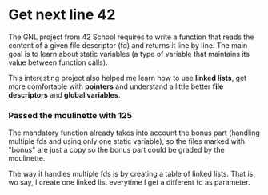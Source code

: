 # Get next line 42
The GNL project from 42 School requires to write a function that reads the content of a given file descriptor (fd) and returns it line by line.
The main goal is to learn about static variables (a type of variable that maintains its value between function calls).

This interesting project also helped me learn how to use **linked lists**, get more comfortable with **pointers** and understand a little better **file descriptors** and **global variables**.

### Passed the moulinette with 125
The mandatory function already takes into account the bonus part (handling multiple fds and using only one static variable), so the files marked with "bonus" are just a copy so the bonus part could be graded by the moulinette. 

The way it handles multiple fds is by creating a table of linked lists. That is wo say, I create one linked list everytime I get a different fd as parameter.
